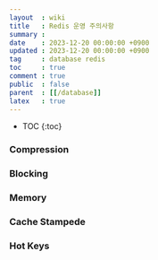 ```yaml
---
layout  : wiki
title   : Redis 운영 주의사항
summary :
date    : 2023-12-20 00:00:00 +0900
updated : 2023-12-20 00:00:00 +0900
tag     : database redis
toc     : true
comment : true
public  : false
parent  : [[/database]]
latex   : true
---
```

* TOC
{:toc}

### Compression

### Blocking

### Memory

### Cache Stampede

### Hot Keys